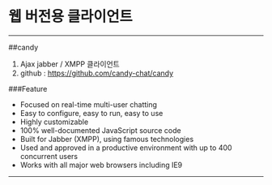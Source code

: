 웹 버전용 클라이언트
==================================================
<hr/>

##candy
1. Ajax jabber / XMPP 클라이언트
2. github : https://github.com/candy-chat/candy



###Feature

- Focused on real-time multi-user chatting
- Easy to configure, easy to run, easy to use
- Highly customizable
- 100% well-documented JavaScript source code
- Built for Jabber (XMPP), using famous technologies
- Used and approved in a productive environment with up to 400 concurrent users
- Works with all major web browsers including IE9

<hr/>